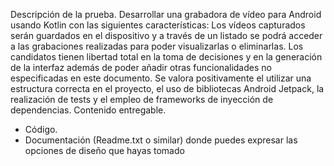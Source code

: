 
Descripción de la prueba.
Desarrollar una grabadora de vídeo para Android usando Kotlin con las siguientes
características:
Los vídeos capturados serán guardados en el dispositivo y a través de un listado se podrá
acceder a las grabaciones realizadas para poder visualizarlas o eliminarlas.
Los candidatos tienen libertad total en la toma de decisiones y en la generación de la
interfaz además de poder añadir otras funcionalidades no especificadas en este documento.
Se valora positivamente el utilizar una estructura correcta en el proyecto, el uso de
bibliotecas Android Jetpack, la realización de tests y el empleo de frameworks de inyección
de dependencias.
Contenido entregable.
- Código.
- Documentación (Readme.txt o similar) donde puedes expresar las opciones de
diseño que hayas tomado
